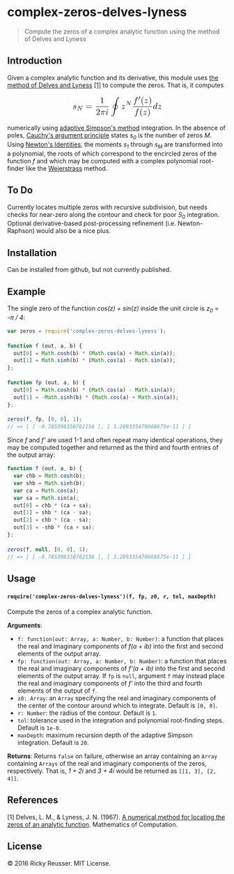 # complex-zeros-delves-lyness

> Compute the zeros of a complex analytic function using the method of Delves and Lyness

## Introduction

Given a complex analytic function and its derivative, this module uses [the method of Delves and Lyness](http://www.ams.org/mcom/1967-21-100/S0025-5718-1967-0228165-4/S0025-5718-1967-0228165-4.pdf) [[1]](#References) to compute the zeros. That is, it computes <p align="center"><img alt="s&lowbar;N &equals; &bsol;frac&lcub;1&rcub;&lcub;2 &bsol;pi i&rcub; &bsol;oint z&Hat;N &bsol;frac&lcub;f&apos;&lpar;z&rpar;&rcub;&lcub;f&lpar;z&rpar;&rcub; dz" valign="middle" src="images/s_n-frac12-pi-i-oint-zn-fracfzfz-dz-dba6b12822.png" width="209" height="53.5"></p> numerically using [adaptive Simpson's method](https://github.com/scijs/integrate-adaptive-simpson) integration. In the absence of poles, [Cauchy's argument principle](https://en.wikipedia.org/wiki/Argument_principle) states <em>s<sub>0</sub></em> is the number of zeros <em>M</em>. Using [Newton's Identities](https://en.wikipedia.org/wiki/Newton%27s_identities), the moments <em>s<sub>1</sub></em> through <em>s<sub>M</sub></em> are transformed into a polynomial, the roots of which correspond to the encircled zeros of the function <em>f</em> and which may be computed with a complex polynomial root-finder like the [Weierstrass](http://github.com/scijs/durand-kerner) method.

## To Do
Currently locates multiple zeros with recursive subdivision, but needs checks for near-zero along the contour and check for poor <em>S<sub>0</sub></em> integration. Optional derivative-based post-processing refinement (i.e. Newton-Raphson) would also be a nice plus.

## Installation

Can be installed from github, but not currently published.

## Example

The single zero of the function <em>cos(z) + sin(z)</em> inside the unit circle is <em>z<sub>0</sub> = -π / 4</em>:

```javascript
var zeros = require('complex-zeros-delves-lyness');

function f (out, a, b) {
  out[0] = Math.cosh(b) * (Math.cos(a) + Math.sin(a));
  out[1] = Math.sinh(b) * (Math.cos(a) - Math.sin(a));
};

function fp (out, a, b) {
  out[0] = Math.cosh(b) * (Math.cos(a) - Math.sin(a));
  out[1] = -Math.sinh(b) * (Math.cos(a) + Math.sin(a));
};

zeros(f, fp, [0, 0], 1);
// => [ [ -0.785398350762156 ], [ 3.289335470668675e-11 ] ]
```

Since <em>f</em> and <em>f'</em> are used 1-1 and often repeat many identical operations, they may be computed together and returned as the third and fourth entries of the output array:

```javascript
function f (out, a, b) {
  var chb = Math.cosh(b);
  var shb = Math.sinh(b);
  var ca = Math.cos(a);
  var sa = Math.sin(a);
  out[0] = chb * (ca + sa);
  out[1] = shb * (ca - sa);
  out[2] = chb * (ca - sa);
  out[3] = -shb * (ca + sa);
};

zeros(f, null, [0, 0], 1);
// => [ [ -0.785398350762156 ], [ 3.289335470668675e-11 ] ]
```

## Usage

#### `require('complex-zeros-delves-lyness')(f, fp, z0, r, tol, maxDepth)`

Compute the zeros of a complex analytic function.

**Arguments**:
- `f: function(out: Array, a: Number, b: Number)`: a function that places the real and imaginary components of <em>f(a + ib)</em> into the first and second elements of the output array.
- `fp: function(out: Array, a: Number, b: Number)`: a function that places the real and imaginary components of <em>f'(a + ib)</em> into the first and second elements of the output array. If `fp` is `null`, argument `f` may instead place the real and imaginary components of <em>f'</em> into the third and fourth elements of the output of `f`.
- `z0: Array`: an `Array` specifying the real and imaginary components of the center of the contour around which to integrate. Default is `[0, 0]`.
- `r: Number`: the radius of the contour. Default is `1`.
- `tol`: tolerance used in the integration and polynomial root-finding steps. Default is `1e-8`.
- `maxDepth`: maximum recursion depth of the adaptive Simpson integration. Default is `20`.

**Returns**:
Returns `false` on failure, otherwise an array containing an `Array` containing `Arrays` of the real and imaginary components of the zeros, respectively. That is, <em>1 + 2i</em> and <em>3 + 4i</em> would be returned as `[[1, 3], [2, 4]]`.

## References
[1] Delves, L. M., & Lyness, J. N. (1967). [A numerical method for locating the zeros of an analytic function](http://www.ams.org/mcom/1967-21-100/S0025-5718-1967-0228165-4/S0025-5718-1967-0228165-4.pdf). Mathematics of Computation.

## License

&copy; 2016 Ricky Reusser. MIT License.

[npm-image]: https://badge.fury.io/js/complex-zeros-delves-lyness.svg
[npm-url]: https://npmjs.org/package/complex-zeros-delves-lyness
[travis-image]: https://travis-ci.org/rreusser/complex-zeros-delves-lyness.svg?branch=master
[travis-url]: https://travis-ci.org//complex-zeros-delves-lyness
[daviddm-image]: https://david-dm.org/rreusser/complex-zeros-delves-lyness.svg?theme=shields.io
[daviddm-url]: https://david-dm.org//complex-zeros-delves-lyness